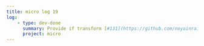 ```yaml
---
title: micro log 19
log:
    - type: dev-done
      summary: Provide if transform [#131](https://github.com/noyainrain/micro/issues/131)
      project: micro
---
```

